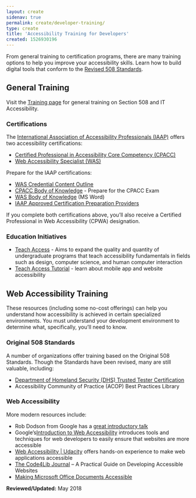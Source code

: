 ```yaml
---
layout: create
sidenav: true
permalink: create/developer-training/
type: create
title: 'Accessibility Training for Developers'
created: 1526930196
---
```


From general training to certification programs, there are many training options to help you improve your accessibility skills. Learn how to build digital tools that conform to the  [Revised 508 Standards][1].

## General Training

Visit the [Training page][2] for general training on Section 508 and IT Accessibility.

### Certifications

The [International Association of Accessibility Professionals (IAAP)][3] offers two accessibility certifications:

  * [Certified Professional in Accessibility Core Competency (CPACC)][4]
  * [Web Accessibility Specialist (WAS)][5]

Prepare for the IAAP certifications:

  * [WAS Credential Content Outline][6]
  * [CPACC Body of Knowledge][7] - Prepare for the CPACC Exam
  * [WAS Body of Knowledge][8] (MS Word)
  * [IAAP Approved Certification Preparation Providers][9]

If you complete both certifications above, you’ll also receive a Certified Professional in Web Accessibility (CPWA) designation.

### Education Initiatives

  * [Teach Access][10] - Aims to expand the quality and quantity of undergraduate programs that teach accessibility fundamentals in fields such as design, computer science, and human computer interaction
  * [Teach Access Tutorial][11] - learn about mobile app and website accessibility

## Web Accessibility Training

These resources (including some no-cost offerings) can help you understand how accessibility is achieved in certain specialized environments. You must understand your development environment to determine what, specifically, you’ll need to know.

### Original 508 Standards

A number of organizations offer training based on the Original 508 Standards. Though the Standards have been revised, many are still valuable, including:

  * [Department of Homeland Security (DHS) Trusted Tester Certification][12]
  * Accessibility Community of Practice (ACOP) Best Practices Library

### Web Accessibility

More modern resources include:

  * Rob Dodson from Google has a [great introductory talk][13]
  * Google’s[Introduction to Web Accessibility][14] introduces tools and techniques for web developers to easily ensure that websites are more accessible
  * [Web Accessibility | Udacity][15] offers hands-on experience to make web applications accessible
  * [The Code4Lib Journal][16] – A Practical Guide on Developing Accessible Websites
  * [Making Microsoft Office Documents Accessible][17]

  


**Reviewed/Updated:** May 2018

 [1]: https://www.access-board.gov/guidelines-and-standards/communications-and-it/about-the-ict-refresh/final-rule/text-of-the-standards-and-guidelines
 [2]: /training/508-training
 [3]: http://www.accessibilityassociation.org/
 [4]: http://www.accessibilityassociation.org/cpacccertification
 [5]: http://www.accessibilityassociation.org/wascertification
 [6]: http://www.accessibilityassociation.org/content.asp?admin=Y&contentid=459
 [7]: http://www.accessibilityassociation.org/content.asp?contentid=356
 [8]: http://iaap.membershipsoftware.org/files/IAAP%20WAS%20BOK%202017_083017.doc
 [9]: http://www.accessibilityassociation.org/certificationproviders
 [10]: http://teachaccess.org/
 [11]: http://teachaccess.org/initiatives/tutorial/
 [12]: https://www.dhs.gov/publication/trusted-tester-resources
 [13]: https://www.youtube.com/watch?v=A5XzoDT37iM
 [14]: https://webaccessibility.withgoogle.com/
 [15]: https://www.udacity.com/course/web-accessibility--ud891
 [16]: http://journal.code4lib.org/articles/12697
 [17]: https://support.office.com/en-us/article/Make-your-Word-documents-accessible-d9bf3683-87ac-47ea-b91a-78dcacb3c66d
